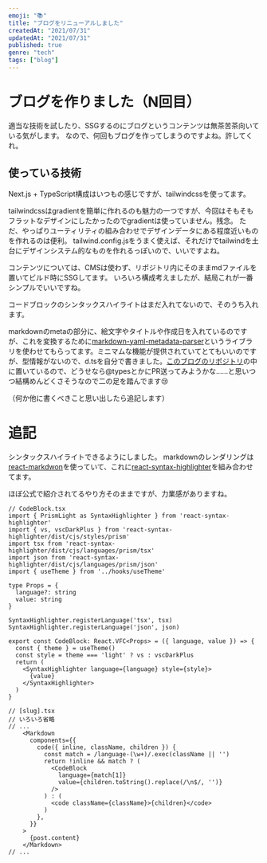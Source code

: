 ```yaml
---
emoji: "📚"
title: "ブログをリニューアルしました"
createdAt: "2021/07/31"
updatedAt: "2021/07/31"
published: true
genre: "tech"
tags: ["blog"]
---
```


# ブログを作りました（N回目）

適当な技術を試したり、SSGするのにブログというコンテンツは無茶苦茶向いている気がします。
なので、何回もブログを作ってしまうのですよね。許してくれ。

## 使っている技術

Next.js + TypeScript構成はいつもの感じですが、tailwindcssを使ってます。

tailwindcssはgradientを簡単に作れるのも魅力の一つですが、今回はそもそもフラットなデザインにしたかったのでgradientは使っていません。残念。
ただ、やっぱりユーティリティの組み合わせでデザインデータにある程度近いものを作れるのは便利。
tailwind.config.jsをうまく使えば、それだけでtailwindを土台にデザインシステム的なものを作れるっぽいので、いいですよね。

コンテンツについては、CMSは使わず、リポジトリ内にそのままmdファイルを置いてビルド時にSSGしてます。
いろいろ構成考えましたが、結局これが一番シンプルでいいですね。

コードブロックのシンタックスハイライトはまだ入れてないので、そのうち入れます。

markdownのmetaの部分に、絵文字やタイトルや作成日を入れているのですが、これを変換するために[markdown-yaml-metadata-parser](https://github.com/ilterra/markdown-yaml-metadata-parser)というライブラリを使わせてもらってます。ミニマムな機能が提供されていてとてもいいのですが、型情報がないので、d.tsを自分で書きました。[このブログのリポジトリ](https://github.com/AsazuTaiga/tailwind-next-blog)の中に置いているので、どうせなら@typesとかにPR送ってみようかな……と思いつつ結構めんどくさそうなので二の足を踏んでます😢

（何か他に書くべきこと思い出したら追記します）

# 追記

シンタックスハイライトできるようにしました。
markdownのレンダリングは[react-markdwon](https://github.com/remarkjs/react-markdown)を使っていて、これに[react-syntax-highlighter](https://github.com/react-syntax-highlighter/react-syntax-highlighter)を組み合わせてます。

ほぼ公式で紹介されてるやり方そのままですが、力業感がありますね。

```tsx
// CodeBlock.tsx
import { PrismLight as SyntaxHighlighter } from 'react-syntax-highlighter'
import { vs, vscDarkPlus } from 'react-syntax-highlighter/dist/cjs/styles/prism'
import tsx from 'react-syntax-highlighter/dist/cjs/languages/prism/tsx'
import json from 'react-syntax-highlighter/dist/cjs/languages/prism/json'
import { useTheme } from '../hooks/useTheme'

type Props = {
  language?: string
  value: string
}

SyntaxHighlighter.registerLanguage('tsx', tsx)
SyntaxHighlighter.registerLanguage('json', json)

export const CodeBlock: React.VFC<Props> = ({ language, value }) => {
  const { theme } = useTheme()
  const style = theme === 'light' ? vs : vscDarkPlus
  return (
    <SyntaxHighlighter language={language} style={style}>
      {value}
    </SyntaxHighlighter>
  )
}

```

```tsx
// [slug].tsx
// いろいろ省略
// ...
    <Markdown
      components={{
        code({ inline, className, children }) {
          const match = /language-(\w+)/.exec(className || '')
          return !inline && match ? (
            <CodeBlock
              language={match[1]}
              value={children.toString().replace(/\n$/, '')}
            />
          ) : (
            <code className={className}>{children}</code>
          )
        },
      }}
    >
      {post.content}
    </Markdown>
// ...
```